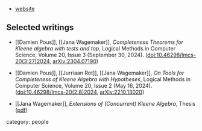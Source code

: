 
* [website](https://janawagemaker.github.io/)

## Selected writings

* [[Damien Pous]], [[Jana Wagemaker]], *Completeness Theorems for Kleene algebra with tests and top*, Logical Methods in Computer Science, Volume 20, Issue 3 (September 30, 2024). ([doi:10.46298/lmcs-20(3:27)2024](https://doi.org/10.46298/lmcs-20%283%3A27%292024), [arXiv:2304.07190](https://arxiv.org/abs/2304.07190))

* [[Damien Pous]], [[Jurriaan Rot]], [[Jana Wagemaker]], *On Tools for Completeness of Kleene Algebra with Hypotheses*, Logical Methods in Computer Science, Volume 20, Issue 2 (May 16, 2024). ([doi:10.46298/lmcs-20(2:8)2024](https://doi.org/10.46298/lmcs-20%282%3A8%292024), [arXiv:2210.13020](https://arxiv.org/abs/2210.13020))

* [[Jana Wagemaker]], *Extensions of (Concurrent) Kleene Algebra*, Thesis ([pdf](https://drive.google.com/file/d/1Abq9mRf_sbTie9MpoOBK829cv1NAQrI2/view))

category: people